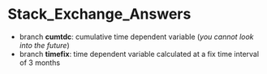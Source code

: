 # Stack_Exchange_Answers

- branch **cumtdc**: cumulative time dependent variable (*you cannot look into the future*)
- branch **timefix**: time dependent variable calculated at a fix time interval of 3 months 
